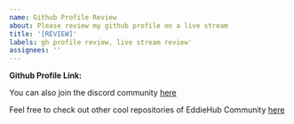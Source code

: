```yaml
---
name: Github Profile Review
about: Please review my github profile on a live stream
title: '[REVIEW]'
labels: gh profile review, live stream review'
assignees: ''
---
```


**Github Profile Link:**
<!-- your github profile link goes here. -->

You can also join the discord community [here](https://discord.com/invite/jZQs6Wu)

Feel free to check out other cool repositories of EddieHub Community [here](https://github.com/EddieHubCommunity)
